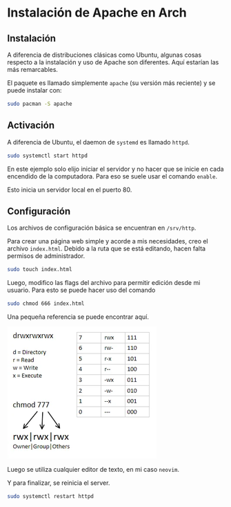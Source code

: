 # Instalación de Apache en Arch
## Instalación
A diferencia de distribuciones clásicas como Ubuntu, algunas cosas respecto a
la instalación y uso de Apache son diferentes. Aquí estarían las más remarcables.

El paquete es llamado simplemente `apache` (su versión más reciente) y se puede
instalar con:

```sh
sudo pacman -S apache
```

## Activación
A diferencia de Ubuntu, el daemon de `systemd` es llamado `httpd`.
```sh
sudo systemctl start httpd
```

En este ejemplo solo elijo iniciar el servidor y no hacer que se inicie en cada
encendido de la computadora. Para eso se suele usar el comando `enable`.

Esto inicia un servidor local en el puerto 80.

## Configuración
Los archivos de configuración básica se encuentran en `/srv/http`.

Para crear una página web simple y acorde a mis necesidades, creo el archivo
`index.html`. Debido a la ruta que se está editando, hacen falta permisos de
administrador.

```sh
sudo touch index.html
```

Luego, modifico las flags del archivo para permitir edición desde mi usuario.
Para esto se puede hacer uso del comando
```sh
sudo chmod 666 index.html
```

Una pequeña referencia se puede encontrar aquí.

![chmod](chmod.webp)

Luego se utiliza cualquier editor de texto, en mi caso `neovim`.

Y para finalizar, se reinicia el server.
```sh
sudo systemctl restart httpd
```
